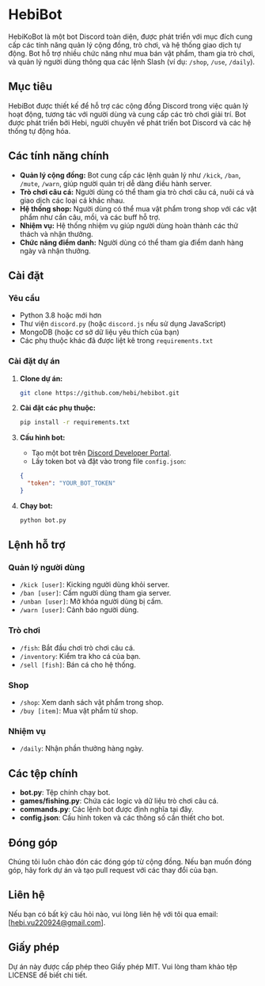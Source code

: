 # HebiBot

HebiKoBot là một bot Discord toàn diện, được phát triển với mục đích cung cấp các tính năng quản lý cộng đồng, trò chơi, và hệ thống giao dịch tự động. Bot hỗ trợ nhiều chức năng như mua bán vật phẩm, tham gia trò chơi, và quản lý người dùng thông qua các lệnh Slash (ví dụ: `/shop`, `/use`, `/daily`).

## Mục tiêu

HebiBot được thiết kế để hỗ trợ các cộng đồng Discord trong việc quản lý hoạt động, tương tác với người dùng và cung cấp các trò chơi giải trí. Bot được phát triển bởi Hebi, người chuyên về phát triển bot Discord và các hệ thống tự động hóa.

## Các tính năng chính

- **Quản lý cộng đồng:** Bot cung cấp các lệnh quản lý như `/kick`, `/ban`, `/mute`, `/warn`, giúp người quản trị dễ dàng điều hành server.
- **Trò chơi câu cá:** Người dùng có thể tham gia trò chơi câu cá, nuôi cá và giao dịch các loại cá khác nhau.
- **Hệ thống shop:** Người dùng có thể mua vật phẩm trong shop với các vật phẩm như cần câu, mồi, và các buff hỗ trợ.
- **Nhiệm vụ:** Hệ thống nhiệm vụ giúp người dùng hoàn thành các thử thách và nhận thưởng.
- **Chức năng điểm danh:** Người dùng có thể tham gia điểm danh hàng ngày và nhận thưởng.

## Cài đặt

### Yêu cầu

- Python 3.8 hoặc mới hơn
- Thư viện `discord.py` (hoặc `discord.js` nếu sử dụng JavaScript)
- MongoDB (hoặc cơ sở dữ liệu yêu thích của bạn)
- Các phụ thuộc khác đã được liệt kê trong `requirements.txt`

### Cài đặt dự án

1. **Clone dự án:**

    ```bash
    git clone https://github.com/hebi/hebibot.git
    ```

2. **Cài đặt các phụ thuộc:**

    ```bash
    pip install -r requirements.txt
    ```

3. **Cấu hình bot:**
    - Tạo một bot trên [Discord Developer Portal](https://discord.com/developers/applications).
    - Lấy token bot và đặt vào trong file `config.json`:

    ```json
    {
      "token": "YOUR_BOT_TOKEN"
    }
    ```

4. **Chạy bot:**

    ```bash
    python bot.py
    ```

## Lệnh hỗ trợ

### Quản lý người dùng

- `/kick [user]`: Kicking người dùng khỏi server.
- `/ban [user]`: Cấm người dùng tham gia server.
- `/unban [user]`: Mở khóa người dùng bị cấm.
- `/warn [user]`: Cảnh báo người dùng.

### Trò chơi

- `/fish`: Bắt đầu chơi trò chơi câu cá.
- `/inventory`: Kiểm tra kho cá của bạn.
- `/sell [fish]`: Bán cá cho hệ thống.

### Shop

- `/shop`: Xem danh sách vật phẩm trong shop.
- `/buy [item]`: Mua vật phẩm từ shop.

### Nhiệm vụ

- `/daily`: Nhận phần thưởng hàng ngày.

## Các tệp chính

- **bot.py**: Tệp chính chạy bot.
- **games/fishing.py**: Chứa các logic và dữ liệu trò chơi câu cá.
- **commands.py**: Các lệnh bot được định nghĩa tại đây.
- **config.json**: Cấu hình token và các thông số cần thiết cho bot.

## Đóng góp

Chúng tôi luôn chào đón các đóng góp từ cộng đồng. Nếu bạn muốn đóng góp, hãy fork dự án và tạo pull request với các thay đổi của bạn.

## Liên hệ

Nếu bạn có bất kỳ câu hỏi nào, vui lòng liên hệ với tôi qua email: [hebi.vu220924@gmail.com].

## Giấy phép

Dự án này được cấp phép theo Giấy phép MIT. Vui lòng tham khảo tệp LICENSE để biết chi tiết.


